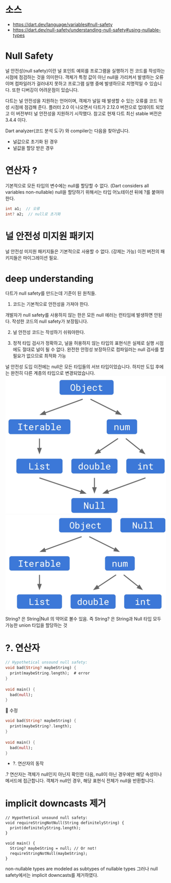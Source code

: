 # 소스
- https://dart.dev/language/variables#null-safety
- https://dart.dev/null-safety/understanding-null-safety#using-nullable-types


# Null Safety

널 안전성(null safety)이란 널 포인트 예외를 프로그램을 실행하기 전 코드를 작성하는 시점에 점검하는 것을 의미한다.
객체가 특정 값이 아닌 null을 가리켜서 발생하는 오류이며 컴파일러가 걸러내지 못하고 프로그램 실행 중에 발생하므로 치명적일 수 있습니다.
또한 디버깅이 어려운점이 있습니다.

다트는 널 안전성을 지원하는 언어이며, 객체가 널일 때 발생할 수 있는 오류를 코드 작성 시점에 점검해 준다.
플러터 2.0 이 나오면서 다트가 2.12.0 버전으로 업데이트 되었고 이 버전부터 널 안전성을 지원하기 시작했다.
참고로 현재 다트 최신 stable 버전은 3.4.4 이다.

Dart analyzer(코드 분석 도구) 와 compiler는 다음을 찾아냅니다.
- 널값으로 초기화 된 경우
- 널값을 할당 받은 경우

 
# 연산자 ?
기본적으로 모든 타입의 변수에는 null를 할당할 수 없다. (Dart considers all variables non-nullable)
null을 할당하기 위해서는 타입 어노테이션 뒤에 ?를 붙여야한다.

```dart
int a1;  // 오류
int? a2;  // null로 초기화
```

# 널 안전성 미지원 패키지
널 안전성 미지원 패키지들은 기본적으로 사용할 수 없다. (강제는 가능)
이전 버전의 패키지들은 마이그레이션 필요.


# deep understanding

다트가 null safety를 만드는데 기준이 된 원칙들.

1. 코드는 기본적으로 안전성을 가져야 한다.

개발자가 null safety를 사용하지 않는 한은 모든 null 에러는 런타임에 발생하면 안된다.
작성한 코드의 null safety가 보장됩니다.

2. 널 안전성 코드는 작성하기 쉬워야한다.

3. 정적 타입 검사가 정확하고, 널을 허용하지 않는 타입의 표현식은 실제로 실행 시점에도 절대로 널이 될 수 없다. 완전한 안정성 보장하므로 컴파일러는 null 검사를 할 필요가 없으므로 최적화 가능 


널 안전성 도입 이전에는 null은 모든 타입들의 서브 타입이었습니다.
하지만 도입 후에는 완전히 다른 계층의 타입으로 변경되었습니다.
![alt text](../images/image.png)
![alt text](../images/image-1.png)

String? 은 String|Null 의 약어로 볼수 있음. 즉 String? 은 String과 Null 타입 모두 가능한 union 타입을 할당하는 것


# ?. 연산자
```dart
// Hypothetical unsound null safety:
void bad(String? maybeString) {
  print(maybeString.length);  # error
}

void main() {
  bad(null);
}
```
🔽 수정

```dart
void bad(String? maybeString) {
  print(maybeString?.length);
}

void main() {
  bad(null);
}
```
- ?. 연산자의 동작


.? 연산자는 객체가 null인지 아닌지 확인한 다음, null이 아닌 경우에만 해당 속성이나 메서드에 접근합니다. 객체가 null인 경우, 해당 표현식 전체가 null을 반환합니다.


# implicit downcasts 제거
```
// Hypothetical unsound null safety:
void requireStringNotNull(String definitelyString) {
  print(definitelyString.length);
}

void main() {
  String? maybeString = null; // Or not!
  requireStringNotNull(maybeString);
}
```
non-nullable types are modeled as subtypes of nullable types
그러나 null safety에서는 implicit downcasts를 제거하였다.